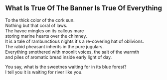 What Is True Of The Banner Is True Of Everything
------------------------------------------------
To the thick color of the cork sun.  
Nothing but that coral of laws.  
The havoc mingles on its callous mare  
storing marine hearts over the chimney.  
It is a tale of rambunctious nights it's a re-covering hat of oblivions.  
The rabid pheasant inherits in the pure jugulars.  
Everything smothered with moonlit voices, the salt of the warmth  
and piles of aromatic bread inside early light of day.  
  
You say, what is the sweetnes waiting for in its blue forest?  
I tell you it is waiting for river like you.  
